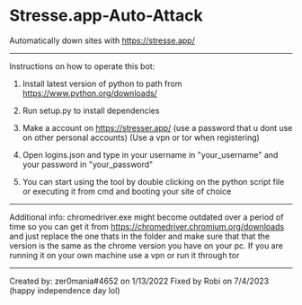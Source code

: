 # Stresse.app-Auto-Attack
Automatically down sites with https://stresse.app/

---

Instructions on how to operate this bot:

1. Install latest version of python to path from https://www.python.org/downloads/

2. Run setup.py to install dependencies

3. Make a account on https://stresser.app/ (use a password that u dont use on other personal accounts) (Use a vpn or tor when registering)

4. Open logins.json and type in your username in "your_username" and your password in "your_password"

5. You can start using the tool by double clicking on the python script file or executing it from cmd and booting your site of choice

---

Additional info: chromedriver.exe might become outdated over a period of time so you can get it from https://chromedriver.chromium.org/downloads and just replace the one thats in the folder and make sure that 
that the version is the same as the chrome version you have on your pc.
If you are running it on your own machine use a vpn or run it through tor

---

Created by: zer0mania#4652 on 1/13/2022
Fixed by Robi on 7/4/2023 (happy independence day lol)

